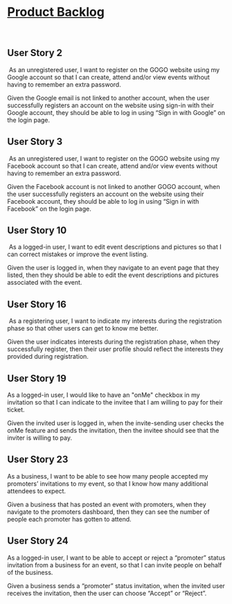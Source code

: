 # [Product Backlog](https://cscc01y2023.atlassian.net/jira/software/projects/CGP/boards/1)
​

## User Story 2
​
As an unregistered user, I want to register on the GOGO website using my Google account so that I can create, attend and/or view events without having to remember an extra password.

Given the Google email is not linked to another account, when the user successfully registers an account on the website using sign-in with their Google account, they should be able to log in using “Sign in with Google” on the login page.
​

## User Story 3
​
As an unregistered user, I want to register on the GOGO website using my Facebook account so that I can create, attend and/or view events without having to remember an extra password.

Given the Facebook account is not linked to another GOGO account, when the user successfully registers an account on the website using their Facebook account, they should be able to log in using “Sign in with Facebook” on the login page.
​

## User Story 10
​
As a logged-in user, I want to edit event descriptions and pictures so that I can correct mistakes or improve the event listing.

Given the user is logged in, when they navigate to an event page that they listed, then​ they should be able to edit the event descriptions and pictures associated with the event.


## User Story 16
​
As a registering user, I want to indicate my interests during the registration phase so that other users can get to know me better.

Given the user indicates interests during the registration phase, when they successfully register, then their user profile should reflect the interests they provided during registration.


## User Story 19

As a logged-in user, I would like to have an "onMe" checkbox in my invitation so that I can indicate to the invitee that I am willing to pay for their ticket.

Given the invited user is logged in, when the invite-sending user checks the onMe feature and sends the invitation, then the invitee should see that the inviter is willing to pay.


## User Story 23

As a business, I want to be able to see how many people accepted my promoters’ invitations to my event, so that I know how many additional attendees to expect.

Given a business that has posted an event with promoters, when they navigate to the promoters dashboard, then they can see the number of people each promoter has gotten to attend.


## User Story 24

As a logged-in user, I want to be able to accept or reject a “promoter” status invitation from a business for an event, so that I can invite people on behalf of the business.

Given a business sends a “promoter” status invitation, when the invited user receives the invitation, then the user can choose “Accept” or “Reject”.
